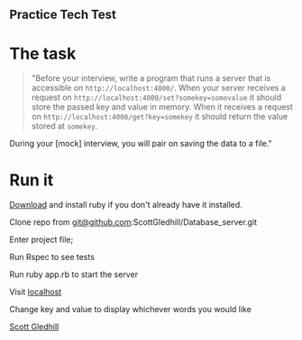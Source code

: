 ## Practice Tech Test

# The task

>"Before your interview, write a program that runs a server that is accessible on `http://localhost:4000/`. When your server receives a request on `http://localhost:4000/set?somekey=somevalue` it should store the passed key and value in memory. When it receives a request on `http://localhost:4000/get?key=somekey` it should return the value stored at `somekey`.
>
During your [mock] interview, you will pair on saving the data to a file."
>

# Run it 

[Download](https://www.ruby-lang.org/en/downloads/) and install ruby if you don't already have it installed.

Clone repo from git@github.com:ScottGledhill/Database_server.git

Enter project file;

Run Rspec to see tests

Run ruby app.rb to start the server

Visit [localhost](http://localhost:4000/set?key=value)

Change key and value to display whichever words you would like

[Scott Gledhill](https://github.com/ScottGledhill)
